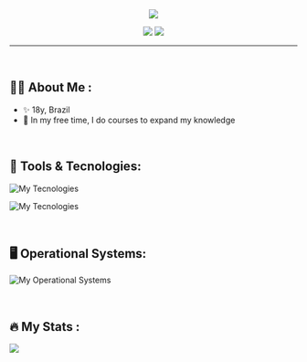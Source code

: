  <div align="center" text-align="center">
    <img src="https://capsule-render.vercel.app/api?type=rounded&height=150&color=gradient&text=Maria%20Iasmin&reversal=false">
</div>

<p align="center">
  <a href="https://github.com/IasminClementino"><img src="https://img.shields.io/badge/Github-0d1117?style=for-the-badge&logo=github&logoColor=white" /></a>
  <a href="https://www.linkedin.com/in/maria-iasmin/"><img src="https://img.shields.io/badge/linkedin-0d1117?style=for-the-badge&logo=lintcode&logoColor=white" /></a>
</p>

---

</br>

## :woman_technologist: About Me :

- ✨ 18y, Brazil
- 🌱 In my free time, I do courses to expand my knowledge

</br>


## :toolbox: Tools & Tecnologies:

![My Tecnologies](https://skill-icons-v2.vercel.app/api/icons?i=vscode,idea,figma,github,git&theme=dark&perline=5)

![My Tecnologies](https://skill-icons-v2.vercel.app/api/icons?i=java,python,html,css,javascript&theme=dark)

</br>

## :desktop_computer: Operational Systems:

![My Operational Systems](https://skill-icons-v2.vercel.app/api/icons?i=ubuntu,windows&theme=dark)

</br>

## :fire: My Stats :
<img src="https://github-readme-stats.vercel.app/api?username=iasminclementino&hide_border=true&theme=transparent" />
